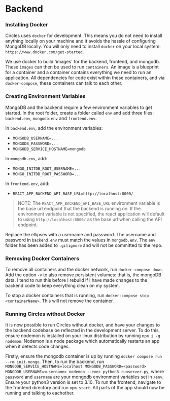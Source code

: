 # Backend

### Installing Docker

Circles uses `docker` for development. This means you do not need to install anything locally on your machine and it avoids the hassle of configuring MongoDB locally. You will only need to install `docker` on your local system: `https://www.docker.com/get-started`.

We use docker to build 'images' for the backend, frontend, and mongodb. These `images` can then be used to run `containers`. An image is a blueprint for a container and a container contains everything we need to run an application. All dependencies for code exist within these containers, and via `docker-compose`, these containers can talk to each other.

### Creating Environment Variables

MongoDB and the backend require a few environment variables to get started. In the root folder, create a folder called `env` and add three files: `backend.env`, `mongodb.env` and `frontend.env`. 

In `backend.env`, add the environment variables:

- `MONGODB_USERNAME=...`
- `MONGODB_PASSWORD=...`
- `MONGODB_SERVICE_HOSTNAME=mongodb`

In `mongodb.env`, add:

- `MONGO_INITDB_ROOT_USERNAME=...`
- `MONGO_INITDB_ROOT_PASSWORD=...`

In `frontend.env`, add:

- `REACT_APP_BACKEND_API_BASE_URL=http://localhost:8000/`

> NOTE: The `REACT_APP_BACKEND_API_BASE_URL` environment variable is the base url endpoint that the backend is running on. If the environment variable is not specified, the react application will default to using `http://localhost:8000/` as the base url when calling the API endpoint.

Replace the ellipses with a username and password. The username and password in `backend.env` must match the values in `mongodb.env`. The `env` folder has been added to `.gitignore` and will not be committed to the repo.

### Removing Docker Containers

To remove all containers and the docker network, run `docker-compose down`. Add the option `-v` to also remove persistent volumes: that is, the mongoDB data. I tend to run this before I rebuild if I have made changes to the backend code to keep everything clean on my system.

To stop a docker containers that is running, run `docker-compose stop <containerName>`. This will not remove the container.

### Running Circles without Docker
It is now possible to run Circles without docker, and have your changes to the backend codebase be reflected in the development server. To do this, ensure nodemon is installed on your linux distribution by running `npm i -g nodemon`. Nodemon is a node package which automatically restarts an app when it detects code changes.

Firstly, ensure the mongodb container is up by running `docker compose run --rm init-mongo`. Then, to run the backend, run `MONGODB_SERVICE_HOSTNAME=localhost MONGODB_PASSWORD=<password> MONGODB_USERNAME=<username> nodemon --exec python3 runserver.py`, where `password` and `username` are your mongodb environment variables set in `/env`. Ensure your python3 version is set to 3.10. To run the frontend, navigate to the frontend directory and run `npm start`. All parts of the app should now be running and talking to eachother.
